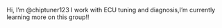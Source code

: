 Hi, I’m @chiptuner123 I work with ECU tuning and diagnosis,I’m currently learning more on this group!!
